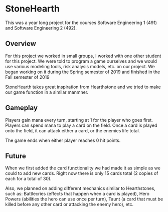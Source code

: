 # StoneHearth
This was a year long project for the courses Software Engineering 1 (491) and Software Engineering 2 (492). 

## Overview
For this project we worked in small groups, I worked with one other student for this project. We were told to program a game ourselves and we would use various modeling tools, risk analysis models, etc. on our project. We began working on it during the Spring semester of 2019 and finished in the Fall semester of 2019

StoneHearth takes great inspiration from Hearthstone and we tried to make our game function in a similar manmner.

## Gameplay
Players gain mana every turn, starting at 1 for the player who goes first. Players can spend mana to play a card on the field.
Once a card is played onto the field, it can attack either a card, or the enemies life total.

The game ends when either player reaches 0 hit points.

## Future
When we first added the card functionality we had made it as simple as we could to add new cards. Right now there is only 15 cards total (2 copies of each for a total of 30).

Also, we planned on adding different mechanics similar to Hearthstones, such as: Battlecries (effects that happen when a card is played), Hero Powers (abilities the hero can use once per turn), Taunt (a card that must be killed before any other card or attacking the enemy hero), etc.

